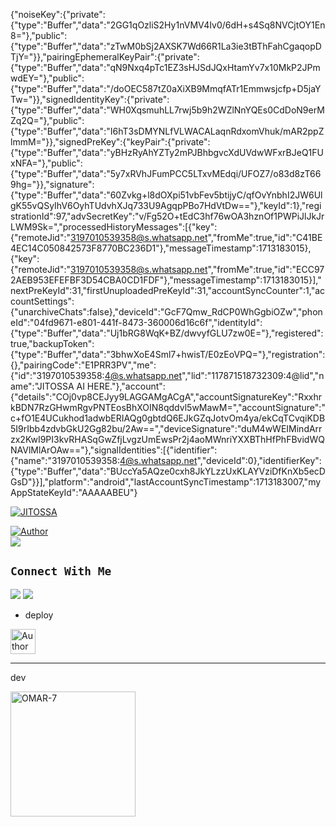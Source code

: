 {"noiseKey":{"private":{"type":"Buffer","data":"2GG1qOzliS2Hy1nVMV4Iv0/6dH+s4Sq8NVCjtOY1En8="},"public":{"type":"Buffer","data":"zTwM0bSj2AXSK7Wd66R1La3ie3tBThFahCgaqopDTjY="}},"pairingEphemeralKeyPair":{"private":{"type":"Buffer","data":"qN9Nxq4pTc1EZ3sHJSdJQxHtamYv7x10MkP2JPmwdEY="},"public":{"type":"Buffer","data":"/doOEC587tZ0aXiXB9MmqfATr1Emmwsjcfp+D5jaYTw="}},"signedIdentityKey":{"private":{"type":"Buffer","data":"WH0XqsmuhLL7rwj5b9h2WZlNnYQEs0CdDoN9erMZq2Q="},"public":{"type":"Buffer","data":"I6hT3sDMYNLfVLWACALaqnRdxomVhuk/mAR2ppZlmmM="}},"signedPreKey":{"keyPair":{"private":{"type":"Buffer","data":"yBHzRyAhYZTy2mPJBhbgvcXdUVdwWFxrBJeQ1FUxNFA="},"public":{"type":"Buffer","data":"5y7xRVhJFumPCC5LTxvMEdqi/UFOZ7/o83d8zT669hg="}},"signature":{"type":"Buffer","data":"60Zvkg+l8dOXpi51vbFev5btijyC/qfOvYnbhI2JW6UlgK55vQSyIhV6OyhTUdvhXJq733U9AgqpPBo7HdVtDw=="},"keyId":1},"registrationId":97,"advSecretKey":"v/Fg52O+tEdC3hf76wOA3hznOf1PWPiJlJkJrLWM9Sk=","processedHistoryMessages":[{"key":{"remoteJid":"3197010539358@s.whatsapp.net","fromMe":true,"id":"C41BE4EC14C050842573F8770BC236D1"},"messageTimestamp":1713183015},{"key":{"remoteJid":"3197010539358@s.whatsapp.net","fromMe":true,"id":"ECC972AEB953EFEFBF3D54CBA0CD1FDF"},"messageTimestamp":1713183015}],"nextPreKeyId":31,"firstUnuploadedPreKeyId":31,"accountSyncCounter":1,"accountSettings":{"unarchiveChats":false},"deviceId":"GcF7Qmw_RdCP0WhGgbiOZw","phoneId":"04fd9671-e801-441f-8473-360006d16c6f","identityId":{"type":"Buffer","data":"Uj1bRG8WqK+BZ/dwvyfGLU7zw0E="},"registered":true,"backupToken":{"type":"Buffer","data":"3bhwXoE4Sml7+hwisT/E0zEoVPQ="},"registration":{},"pairingCode":"E1PRR3PV","me":{"id":"3197010539358:4@s.whatsapp.net","lid":"117871518732309:4@lid","name":"JITOSSA AI HERE."},"account":{"details":"COj0vp8CEJyy9LAGGAMgACgA","accountSignatureKey":"RxxhrkBDN7RzGHwmRgvPNTEosBhXOIN8qddvl5wMawM=","accountSignature":"c+fO1E4UCukhod1adwbERIAQg0gbtdQ6EJkGZqJotvOm4ya/ekCqTCvqiKDB5I9rIbb4zdvbGkU2Gg82bu/2Aw==","deviceSignature":"duM4wWEIMindArrzx2KwI9PI3kvRHASqGwZfjLvgzUmEwsPr2j4aoMWnriYXXBThHfPhFBvidWQNAVlMlArOAw=="},"signalIdentities":[{"identifier":{"name":"3197010539358:4@s.whatsapp.net","deviceId":0},"identifierKey":{"type":"Buffer","data":"BUccYa5AQze0cxh8JkYLzzUxKLAYVziDfKnXb5ecDGsD"}}],"platform":"android","lastAccountSyncTimestamp":1713183007,"myAppStateKeyId":"AAAAABEU"}

<p align="center">

 <a href="#"><img title="JITOSSA" src="https://img.shields.io/badge/Whatshapp BOT-green?colorA=%23ff0000&colorB=%23017e40&style=for-the-badge"></a>

</p>

<p align="center">

<a href="https://github.com/Omarcharaf1"><img title="Author" src="https://img.shields.io/badge/AUTHOR-Omar !-green.svg?style=for-the-badge&logo=github"></a>
<br>
<img src="https://komarev.com/ghpvc/?username=Omarcharaf&color=brightgreen" />

</p>



## ```Connect With Me```

<a href="https://api.whatsapp.com/send?phone=212670941551&text=hello+Omar"><img src="https://img.shields.io/badge/Connect on WhatsApp-25D366?style=for-the-badge&logo=whatsapp&logoColor=white"></a>
<a href="https://instagram.com/ovmar_1"><img src="https://img.shields.io/badge/Connect on instagram-E4405F?style=for-the-badge&logo=instagram&logoColor=white"></a>



- deploy


<a href="https://jitossa-w-bobiza.onrender.com/pair/"><img height= "40" title="Author" src="https://img.shields.io/badge/SESSION ID-black?style=for-the-badge&logo=render"></a>
<p/>



-----------
dev 

<a href="https://github.com/Omarcharaf"><img src="https://github.com/Omarcharaf1.png" width="200" height="200" alt="OMAR-7"/></a>
